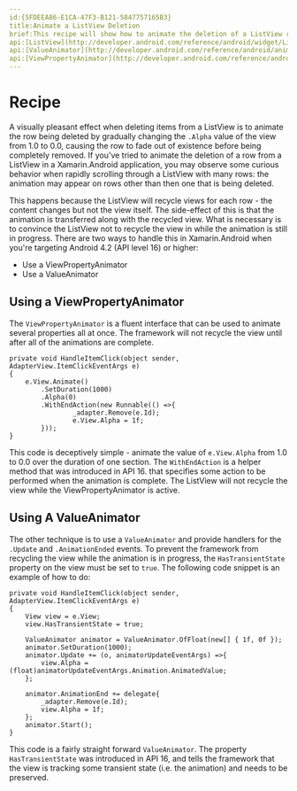 ```yaml
---
id:{5FDEEA86-E1CA-47F3-B121-5847757165B3}  
title:Animate a ListView Deletion  
brief:This recipe will show how to animate the deletion of a ListView row in Jellybean.  
api:[ListView](http://developer.android.com/reference/android/widget/ListView.html)  
api:[ValueAnimator](http://developer.android.com/reference/android/animation/ValueAnimator.html)  
api:[ViewPropertyAnimator](http://developer.android.com/reference/android/view/ViewPropertyAnimator.html)  
---
```


<a name="Overview" class="injected"></a>


# Recipe

A visually pleasant effect when deleting items from a ListView is to animate the row being deleted by gradually changing the `.Alpha` value of the view from 1.0 to 0.0, causing the row to fade out of existence before being completely removed. If you've tried to animate the deletion of a row from a ListView in a Xamarin.Android application, you may observe some curious behavior when rapidly scrolling through a ListView with many rows: the animation may appear on rows other than then one that is being deleted.

This happens because the ListView will recycle views for each row - the content changes but not the view itself. The side-effect of this is that the animation is transferred along with the recycled view. What is necessary is to convince the ListView not to recycle the view in while the animation is still in progress. There are two ways to handle this in Xamarin.Android when you're targeting Android 4.2 (API level 16) or higher:

-  Use a ViewPropertyAnimator
-  Use a ValueAnimator


## Using a ViewPropertyAnimator

The `ViewPropertyAnimator` is a fluent interface that can be used to animate several properties all at once. The framework will not recycle the view until after all of the animations are complete.

```
private void HandleItemClick(object sender, AdapterView.ItemClickEventArgs e)
{
    e.View.Animate()
        .SetDuration(1000)
        .Alpha(0)
        .WithEndAction(new Runnable(() =>{
                _adapter.Remove(e.Id);
                e.View.Alpha = 1f;
        }));
}
```

This code is deceptively simple - animate the value of `e.View.Alpha` from 1.0 to 0.0 over the duration of one section. The `WithEndAction` is a helper method that was introduced in API 16. that specifies some action to be performed when the animation is complete. The ListView will not recycle the view while the ViewPropertyAnimator is active.

## Using A ValueAnimator

The other technique is to use a `ValueAnimator` and provide handlers for the `.Update` and `.AnimationEnded` events. To prevent the framework from recycling the view while the animation is in progress, the `HasTransientState` property on the view must be set to `true`. The following code snippet is an example of how to do:

```
private void HandleItemClick(object sender, AdapterView.ItemClickEventArgs e)
{
    View view = e.View;
    view.HasTransientState = true;

    ValueAnimator animator = ValueAnimator.OfFloat(new[] { 1f, 0f });
    animator.SetDuration(1000);
    animator.Update += (o, animatorUpdateEventArgs) =>{
        view.Alpha = (float)animatorUpdateEventArgs.Animation.AnimatedValue;
    };

    animator.AnimationEnd += delegate{
        _adapter.Remove(e.Id);
        view.Alpha = 1f;
    };
    animator.Start();
}
```

This code is a fairly straight forward `ValueAnimator`. The property `HasTransientState` was introduced in API 16, and tells the framework that the view is tracking some transient state (i.e. the animation) and needs to be preserved.